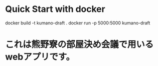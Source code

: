 # Quick Start with docker
docker build -t kumano-draft .
docker run -p 5000:5000 kumano-draft
<!-- Boa noite -->

# これは熊野寮の部屋決め会議で用いるwebアプリです。
